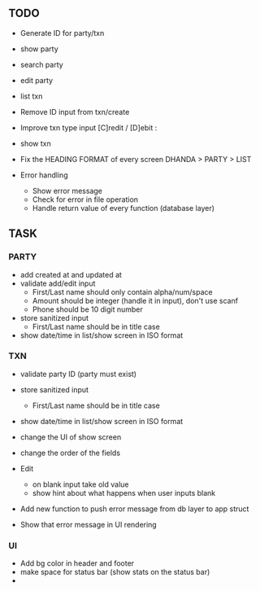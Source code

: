 TODO
------------------

- Generate ID for party/txn
- show party
- search party
- edit party
- list txn
- Remove ID input from txn/create
- Improve txn type input
  [C]redit / [D]ebit :
- show txn

- Fix the HEADING FORMAT of every screen
  DHANDA > PARTY > LIST

- Error handling
  - Show error message
  - Check for error in file operation
  - Handle return value of every function (database layer)


TASK
------------------

### PARTY
- add created at and updated at
- validate add/edit input
	- First/Last name should only contain alpha/num/space
	- Amount should be integer (handle it in input), don't use scanf
	- Phone should be 10 digit number
- store sanitized input 
	- First/Last name should be in title case
- show date/time in list/show screen in ISO format

### TXN
- validate party ID (party must exist)
- store sanitized input 
	- First/Last name should be in title case
- show date/time in list/show screen in ISO format
- change the UI of show screen
- change the order of the fields


- Edit
	- on blank input take old value
	- show hint about what happens when user inputs blank

- Add new function to push error message from db layer to app struct
- Show that error message in UI rendering

### UI
- Add bg color in header and footer
- make space for status bar (show stats on the status bar)
- 
